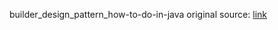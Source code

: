 builder_design_pattern_how-to-do-in-java
original source: <a href="https://howtodoinjava.com/design-patterns/creational/builder-pattern-in-java/" _target="blank">link</a>